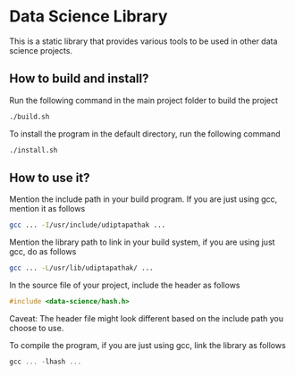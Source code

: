 # Data Science Library

This is a static library that provides various tools to be used in other data science projects.

## How to build and install?

Run the following command in the main project folder to build the project

```bash
./build.sh
```

To install the program in the default directory, run the following command

```bash
./install.sh
```

## How to use it?

Mention the include path in your build program. If you are just using gcc, mention it as follows

```bash
gcc ... -I/usr/include/udiptapathak ...
```

Mention the library path to link in your build system, if you are using just gcc, do as follows

```bash
gcc ... -L/usr/lib/udiptapathak/ ...
```

In the source file of your project, include the header as follows

```C
#include <data-science/hash.h>
```

Caveat: The header file might look different based on the include path you choose to use.

To compile the program, if you are just using gcc, link the library as follows

```C
gcc ... -lhash ...
```